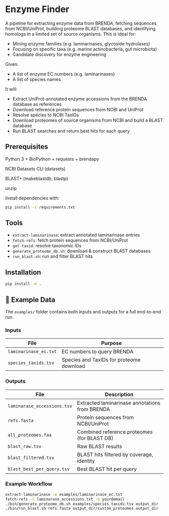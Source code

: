 # Enzyme Finder

A pipeline for extracting enzyme data from BRENDA, fetching sequences from NCBI/UniProt, building proteome BLAST databases, and identifying homologs in a limited set of source organisms. This is ideal for:
- Mining enzyme families (e.g. laminarinases, glycoside hydrolases)
- Focusing on specific taxa (e.g. marine actinobacteria, gut microbiota)
- Candidate discovery for enzyme engineering

Given:
- A list of enzyme EC numbers (e.g. laminarinases)
- A list of species names

It will:
- Extract UniProt-annotated enzyme accessions from the BRENDA database as references
- Download reference protein sequences from NCBI and UniProt
- Resolve species to NCBI TaxIDs
- Download proteomes of source organisms from NCBI and build a BLAST database
- Run BLAST searches and return best hits for each query

## Prerequisites

Python 3 + BioPython + requests + brendapy

NCBI Datasets CLI (datasets)

BLAST+ (makeblastdb, blastp)

unzip

Install dependencies with:

```bash
pip install -r requirements.txt
```


## Tools

- `extract-laminarinase`: extract annotated laminarinase entries
- `fetch-refs`: fetch protein sequences from NCBI/UniProt
- `get-taxid`: resolve taxonomic IDs
- `generate_proteome_db.sh`: download & construct BLAST databases
- `run_blast.sh`: run and filter BLAST hits

## Installation

```bash
pip install -e .
```

## 🧪 Example Data

The `examples/` folder contains both inputs and outputs for a full end-to-end run.

### Inputs
| File                             | Purpose                                 |
|----------------------------------|-----------------------------------------|
| `laminarinase_ec.txt`            | EC numbers to query BRENDA              |
| `species_taxids.tsv`             | Species and TaxIDs for proteome download |

### Outputs
| File                              | Description                                  |
|-----------------------------------|----------------------------------------------|
| `laminarase_accessions.tsv` | Extracted laminarinase annotations from BRENDA |
| `refs.fasta`                      | Protein sequences from NCBI/UniProt          |
| `all_proteomes.faa`              | Combined reference proteomes (for BLAST DB)  |
| `blast_raw.tsv`                  | Raw BLAST results                            |
| `blast_filtered.tsv`             | BLAST hits filtered by coverage, identity    |
| `blast_best_per_query.tsv`      | Best BLAST hit per query                     |


### Example Workflow

```bash
extract-laminarinase -e examples/laminarinase_ec.txt
fetch-refs -i laminarase_accessions.txt -e your@email
./bin/generate_proteome_db.sh examples/species_taxids.tsv output_dir
./bin/run_blast.sh refs.fasta output_dir/custom_proteomes output_dir

```
